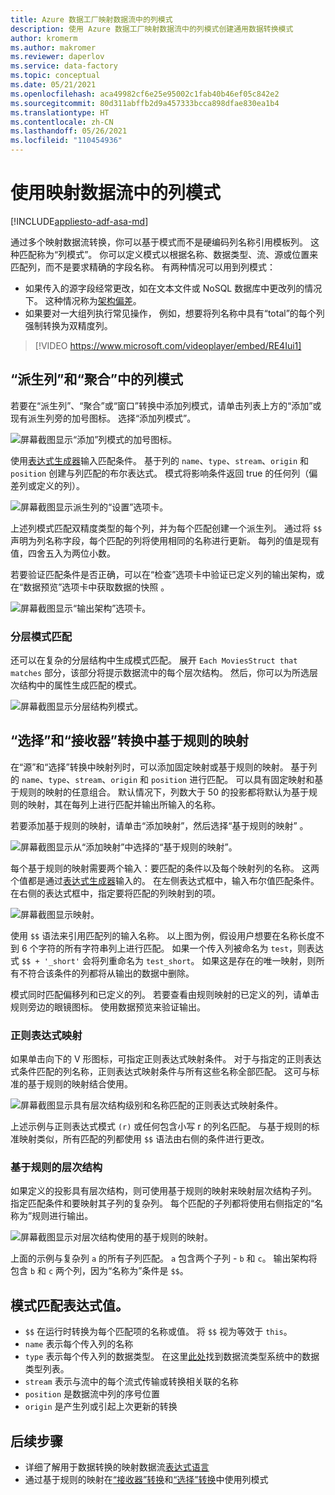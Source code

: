 ```yaml
---
title: Azure 数据工厂映射数据流中的列模式
description: 使用 Azure 数据工厂映射数据流中的列模式创建通用数据转换模式
author: kromerm
ms.author: makromer
ms.reviewer: daperlov
ms.service: data-factory
ms.topic: conceptual
ms.date: 05/21/2021
ms.openlocfilehash: aca49982cf6e25e95002c1fab40b46ef05c842e2
ms.sourcegitcommit: 80d311abffb2d9a457333bcca898dfae830ea1b4
ms.translationtype: HT
ms.contentlocale: zh-CN
ms.lasthandoff: 05/26/2021
ms.locfileid: "110454936"
---
```

# <a name="using-column-patterns-in-mapping-data-flow"></a>使用映射数据流中的列模式

[!INCLUDE[appliesto-adf-asa-md](includes/appliesto-adf-asa-md.md)]

通过多个映射数据流转换，你可以基于模式而不是硬编码列名称引用模板列。 这种匹配称为“列模式”。 你可以定义模式以根据名称、数据类型、流、源或位置来匹配列，而不是要求精确的字段名称。 有两种情况可以用到列模式：

* 如果传入的源字段经常更改，如在文本文件或 NoSQL 数据库中更改列的情况下。 这种情况称为[架构偏差](concepts-data-flow-schema-drift.md)。
* 如果要对一大组列执行常见操作， 例如，想要将列名称中具有“total”的每个列强制转换为双精度列。

> [!VIDEO https://www.microsoft.com/videoplayer/embed/RE4Iui1]

## <a name="column-patterns-in-derived-column-and-aggregate"></a>“派生列”和“聚合”中的列模式

若要在“派生列”、“聚合”或“窗口”转换中添加列模式，请单击列表上方的“添加”或现有派生列旁的加号图标。 选择“添加列模式”。

![屏幕截图显示“添加”列模式的加号图标。](media/data-flow/add-column-pattern.png "列模式")

使用[表达式生成器](concepts-data-flow-expression-builder.md)输入匹配条件。 基于列的 `name`、`type`、`stream`、`origin` 和 `position` 创建与列匹配的布尔表达式。 模式将影响条件返回 true 的任何列（偏差列或定义的列）。


![屏幕截图显示派生列的“设置”选项卡。](media/data-flow/edit-column-pattern.png "列模式")

上述列模式匹配双精度类型的每个列，并为每个匹配创建一个派生列。 通过将 `$$` 声明为列名称字段，每个匹配的列将使用相同的名称进行更新。 每列的值是现有值，四舍五入为两位小数。

若要验证匹配条件是否正确，可以在“检查”选项卡中验证已定义列的输出架构，或在“数据预览”选项卡中获取数据的快照 。 

![屏幕截图显示“输出架构”选项卡。](media/data-flow/columnpattern3.png "列模式")

### <a name="hierarchical-pattern-matching"></a>分层模式匹配

还可以在复杂的分层结构中生成模式匹配。 展开 `Each MoviesStruct that matches` 部分，该部分将提示数据流中的每个层次结构。 然后，你可以为所选层次结构中的属性生成匹配的模式。

![屏幕截图显示分层结构列模式。](media/data-flow/patterns-hierarchy.png "层次结构中的列模式")

## <a name="rule-based-mapping-in-select-and-sink"></a>“选择”和“接收器”转换中基于规则的映射

在“源”和“选择”转换中映射列时，可以添加固定映射或基于规则的映射。 基于列的 `name`、`type`、`stream`、`origin` 和 `position` 进行匹配。 可以具有固定映射和基于规则的映射的任意组合。 默认情况下，列数大于 50 的投影都将默认为基于规则的映射，其在每列上进行匹配并输出所输入的名称。 

若要添加基于规则的映射，请单击“添加映射”，然后选择“基于规则的映射” 。

![屏幕截图显示从“添加映射”中选择的“基于规则的映射”。](media/data-flow/rule2.png "基于规则的映射")

每个基于规则的映射需要两个输入：要匹配的条件以及每个映射列的名称。 这两个值都是通过[表达式生成器](concepts-data-flow-expression-builder.md)输入的。 在左侧表达式框中，输入布尔值匹配条件。 在右侧的表达式框中，指定要将匹配的列映射到的项。

![屏幕截图显示映射。](media/data-flow/rule-based-mapping.png "基于规则的映射")

使用 `$$` 语法来引用匹配列的输入名称。 以上图为例，假设用户想要在名称长度不到 6 个字符的所有字符串列上进行匹配。 如果一个传入列被命名为 `test`，则表达式 `$$ + '_short'` 会将列重命名为 `test_short`。 如果这是存在的唯一映射，则所有不符合该条件的列都将从输出的数据中删除。

模式同时匹配偏移列和已定义的列。 若要查看由规则映射的已定义的列，请单击规则旁边的眼镜图标。 使用数据预览来验证输出。

### <a name="regex-mapping"></a>正则表达式映射

如果单击向下的 V 形图标，可指定正则表达式映射条件。 对于与指定的正则表达式条件匹配的列名称，正则表达式映射条件与所有这些名称全部匹配。 这可与标准的基于规则的映射结合使用。

![屏幕截图显示具有层次结构级别和名称匹配的正则表达式映射条件。](media/data-flow/regex-matching.png "基于规则的映射")

上述示例与正则表达式模式 `(r)` 或任何包含小写 r 的列名匹配。 与基于规则的标准映射类似，所有匹配的列都使用 `$$` 语法由右侧的条件进行更改。

### <a name="rule-based-hierarchies"></a>基于规则的层次结构

如果定义的投影具有层次结构，则可使用基于规则的映射来映射层次结构子列。 指定匹配条件和要映射其子列的复杂列。 每个匹配的子列都将使用右侧指定的“名称为”规则进行输出。

![屏幕截图显示对层次结构使用的基于规则的映射。](media/data-flow/rule-based-hierarchy.png "基于规则的映射")

上面的示例与复杂列 `a` 的所有子列匹配。 `a` 包含两个子列 - `b` 和 `c`。 输出架构将包含 `b` 和 `c` 两个列，因为“名称为”条件是 `$$`。

## <a name="pattern-matching-expression-values"></a>模式匹配表达式值。

* `$$` 在运行时转换为每个匹配项的名称或值。 将 `$$` 视为等效于 `this`。
* `name` 表示每个传入列的名称
* `type` 表示每个传入列的数据类型。 在这里[此处](concepts-data-flow-overview.md#data-flow-data-types)找到数据流类型系统中的数据类型列表。
* `stream` 表示与流中的每个流式传输或转换相关联的名称
* `position` 是数据流中列的序号位置
* `origin` 是产生列或引起上次更新的转换

## <a name="next-steps"></a>后续步骤
* 详细了解用于数据转换的映射数据流[表达式语言](data-flow-expression-functions.md)
* 通过基于规则的映射在[“接收器”转换](data-flow-sink.md)和[“选择”转换](data-flow-select.md)中使用列模式
